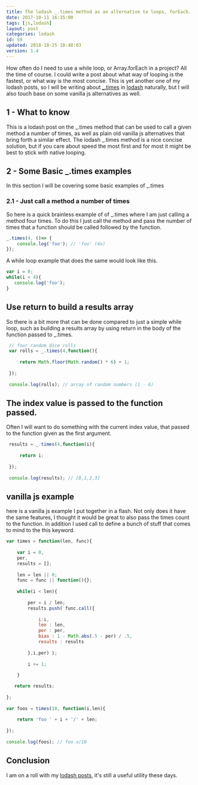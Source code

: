 ```yaml
---
title: The lodash _.times method as an alternative to loops, forEach.
date: 2017-10-11 16:35:00
tags: [js,lodash]
layout: post
categories: lodash
id: 59
updated: 2018-10-25 10:48:03
version: 1.4
---
```


How often do I need to use a while loop, or Array.forEach in a project? All the time of course. I could write a post about what way of looping is the fastest, or what way is the most concise. This is yet another one of my lodash posts, so I will be writing about [\_.times](https://lodash.com/docs/4.17.4#times) in [lodash](https://lodash.com/) naturally, but I will also touch base on some vanilla js alternatives as well.

<!-- more -->

## 1 - What to know

This is a lodash post on the \_.times method that can be used to call a given method a number of times, as well as plain old vanilla js alternatives that bring forth a similar effect. The lodash \_.times method is a nice concise solution, but if you care about speed the most first and for most it might be best to stick with native looping.

## 2 - Some Basic \_.times examples

In this section I will be covering some basic examples of \_.times 

### 2.1 - Just call a method a number of times

So here is a quick brainless example of of \_.times where I am just calling a method four times. To do this I just call the method and pass the number of times that a function should be called followed by the function.

```js
_.times(4, ()=> {
    console.log('foo'); // 'foo' (4x)
});
```

A while loop example that does the same would look like this.

```js
var i = 0;
while(i < 4){
   console.log('foo');
}
```

## Use return to build a results array

So there is a bit more that can be done compared to just a simple while loop, such as building a results array by using return in the body of the function passed to \_.times.

```js
 // four random dice rolls
 var rolls = _.times(4,function(){
 
     return Math.floor(Math.random() * 6) + 1;
 
 });
 
 console.log(rolls); // array of random numbers (1 - 6)
```

## The index value is passed to the function passed.

Often I will want to do something with the current index value, that passed to the function given as the first argument.

```js
 results = _.times(4,function(i){
 
     return i;
 
 });
 
 console.log(results); // [0,1,2,3]
```

## vanilla js example

here is a vanilla js example I put together in a flash. Not only does it have the same features, I thought it would be great to also pass the times count to the function. In addition I used call to define a bunch of stuff that comes to mind to the this keyword.

```js
var times = function(len, func){
 
    var i = 0,
    per,
    results = [];
 
    len = len || 0;
    func = func || function(){};
 
    while(i < len){
 
        per = i / len;
        results.push( func.call({
 
            i:i,
            len : len,
            per : per,
            bias : 1 - Math.abs(.5 - per) / .5,
            results : results
 
        },i,per) );
 
        i += 1;
 
    }

   return results;
 
};
 
var foos = times(10, function(i,len){
 
    return 'foo ' + i + '/' + len;
 
});
 
console.log(foos); // foo x/10
```

## Conclusion

I am on a roll with my [lodash posts](/categories/lodash/), it's still a useful utility these days.